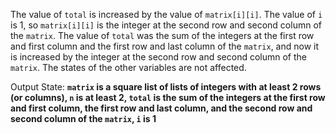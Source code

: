The value of `total` is increased by the value of `matrix[i][i]`. The value of `i` is 1, so `matrix[i][i]` is the integer at the second row and second column of the `matrix`. The value of `total` was the sum of the integers at the first row and first column and the first row and last column of the `matrix`, and now it is increased by the integer at the second row and second column of the `matrix`. The states of the other variables are not affected.

Output State: **`matrix` is a square list of lists of integers with at least 2 rows (or columns), `n` is at least 2, `total` is the sum of the integers at the first row and first column, the first row and last column, and the second row and second column of the `matrix`, `i` is 1**